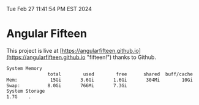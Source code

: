Tue Feb 27 11:41:54 PM EST 2024

# Angular Fifteen


This project is live at [https://angularfifteen.github.io](https://angularfifteen.github.io "fifteen!") thanks to Github.

```bash
System Memory
               total        used        free      shared  buff/cache   available
Mem:            15Gi       3.6Gi       1.6Gi       304Mi        10Gi        11Gi
Swap:          8.0Gi       766Mi       7.3Gi
System Storage
1.7G	.
```
